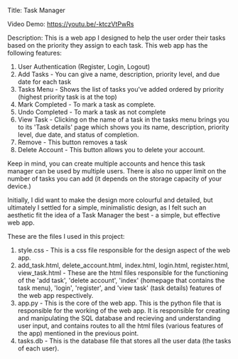Title: Task Manager

Video Demo: https://youtu.be/-ktczVtPwRs

Description:
This is a web app I designed to help the user order their tasks based on the priority they assign to each task.
This web app has the following features:
1) User Authentication (Register, Login, Logout)
2) Add Tasks - You can give a name, description, priority level, and due date for each task
3) Tasks Menu - Shows the list of tasks you've added ordered by priority (highest priority task is at the top)
4) Mark Completed - To mark a task as complete.
5) Undo Completed - To mark a task as not complete
6) View Task - Clicking on the name of a task in the tasks menu brings you to its 'Task details' page which shows
                  you its name, description, priority level, due date, and status of completion.
7) Remove - This button removes a task
8) Delete Account - This button allows you to delete your account.

Keep in mind, you can create multiple accounts and hence this task manager can be used by multiple users. There is
also no upper limit on the number of tasks you can add (it depends on the storage capacity of your device.)

Initially, I did want to make the design more colourful and detailed, but ultimately I settled for a simple, minimalistic design, as I felt such an aesthetic fit the idea of a Task Manager the best - a simple, but effective web app.

These are the files I used in this project:
1) style.css - This is a css file responsible for the design aspect of the web app.
2) add_task.html, delete_account.html, index.html, login.html, register.html, view_task.html - These are the html files responsible for the functioning of the 'add task', 'delete account', 'index' (homepage that contains the task menu), 'login', 'register', and 'view task' (task details) features of the web app respectively.
3) app.py - This is the core of the web app. This is the python file that is responsible for the working of the web app. It is responsible for creating and manipulating the SQL database and recieving and understanding user input, and contains routes to all the html files (various features of the app) mentioned in the previous point.
4) tasks.db - This is the database file that stores all the user data (the tasks of each user).